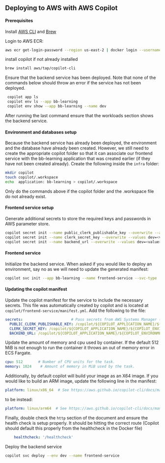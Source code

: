 ## Deploying to AWS with AWS Copilot

#### Prerequisites

Install [AWS CLI](https://docs.aws.amazon.com/cli/latest/userguide/install-cliv2-mac.html) and [Brew](https://brew.sh/)

Login to AWS ECR:

```bash 
aws ecr get-login-password --region us-east-2 | docker login --username AWS --password-stdin 998349575078.dkr.ecr.us-east-2.amazonaws.com
```

install copilot if not already installed

```bash
brew install aws/tap/copilot-cli
```

Ensure that the backend service has been deployed. Note that none of the commands below should throw an error
if the service has not been deployed.

```bash
 copilot app ls
 copilot env ls --app bb-learning
 copilot env show --app bb-learning --name dev
```

After running the last command ensure that the workloads section shows the backend service.


#### Environment and databases setup

Because the backend service has already been deployed, the environment and the database have already been created.
However, we still need to create the appropriate copilot folder so that it can associate our frontend service with 
the bb-learning application that was created earlier (if they have not been created already). Create the following 
inside the `infra` folder:

```bash
mkdir copilot
touch copilot/.workspace
echo  application: bb-learning > copilot/.workspace
```
Only do the commands above if the copilot folder and the .workspace file do not already exist.


#### Frontend service setup

Generate additional secrets to store the required keys and passwords in AWS parameter store.

```bash
copilot secret init --name public_clerk_publishable_key --overwrite --app bb-learning --values dev=<value>
copilot secret init --name clerk_secret_key --overwrite --values dev=<value>
copilot secret init --name backend_url --overwrite --values dev=<value>
```

#### Frontend service

Initialize the backend service. When asked if you would like to deploy an environment, say no as we will need to update
the generated manifest:

```bash
copilot svc init --app bb-learning --name frontend-service --svc-type 'Load Balanced Web Service' --dockerfile '../Dockerfile'
```

#### Updating the copilot manifest

Update the copilot manifest for the service to include the necessary secrets.
This file was automatically created by copilot and is located at ```copilot/frontend-service/manifest.yml```. Add the
following to the file:

```yaml
secrets:                      # Pass secrets from AWS Systems Manager (SSM) Parameter Store.
  PUBLIC_CLERK_PUBLISHABLE_KEY: /copilot/${COPILOT_APPLICATION_NAME}/${COPILOT_ENVIRONMENT_NAME}/secrets/public_clerk_publishable_key
  CLERK_SECRET_KEY: /copilot/${COPILOT_APPLICATION_NAME}/${COPILOT_ENVIRONMENT_NAME}/secrets/clerk_secret_key
  BACKEND_URL: /copilot/${COPILOT_APPLICATION_NAME}/${COPILOT_ENVIRONMENT_NAME}/secrets/backend_url
```

Update the amount of memory and cpu used by container. If the default 512 MiB is not enough to run the container it
throws an out of memory error in ECS Fargate.

```yaml
cpu: 512       # Number of CPU units for the task.
memory: 1024    # Amount of memory in MiB used by the task.
```

Additionally, by default copilot will build your image as an X64 image. If you would like to build an ARM image,
update the following line in the manifest:

```yaml
platform: linux/x86_64  # See https://aws.github.io/copilot-cli/docs/manifest/lb-web-service/#platform
```

to be instead:

```yaml
platform: linux/arm64  # See https://aws.github.io/copilot-cli/docs/manifest/lb-web-service/#platform
```


Finally, double check the `http` section of the document and ensure the health check is setup properly. It should be
hitting the correct route (Copilot should default this properly from the healthcheck in the Docker file)

```yaml
    healthcheck: '/healthcheck'
```

Deploy the backend service

```bash
copilot svc deploy --env dev --name frontend-service
```